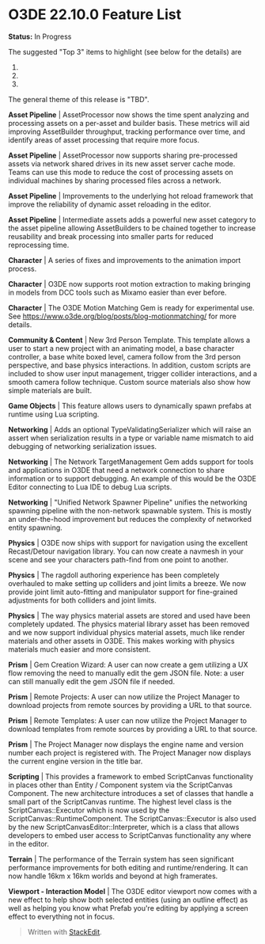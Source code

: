 # O3DE 22.10.0 Feature List
**Status:** In Progress

The suggested "Top 3" items to highlight (see below for the details) are

 1. 
 2. 
 3. 

The general theme of this release is "TBD".

**Asset Pipeline** | AssetProcessor now shows the time spent analyzing and processing assets on a per-asset and builder basis. These metrics will aid improving AssetBuilder throughput, tracking performance over time, and identify areas of asset processing that require more focus.

**Asset Pipeline** | AssetProcessor now supports sharing pre-processed assets via network shared drives in its new asset server cache mode. Teams can use this mode to reduce the cost of processing assets on individual machines by sharing processed files across a network.

**Asset Pipeline** | Improvements to the underlying hot reload framework that improve the reliability of dynamic asset reloading in the editor.

**Asset Pipeline** | Intermediate assets adds a powerful new asset category to the asset pipeline allowing AssetBuilders to be chained together to increase reusability and break processing into smaller parts for reduced reprocessing time.

**Character** | A series of fixes and improvements to the animation import process.

**Character** | O3DE now supports root motion extraction to making bringing in models from DCC tools such as Mixamo easier than ever before.

**Character** | The O3DE Motion Matching Gem is ready for experimental use. See https://www.o3de.org/blog/posts/blog-motionmatching/ for more details.

**Community & Content** | New 3rd Person Template. This template allows a user to start a new project with an animating model, a base character controller, a base white boxed level, camera follow from the 3rd person perspective, and base physics interactions. In addition, custom scripts are included to show user input management, trigger collider interactions, and a smooth camera follow technique. Custom source materials also show how simple materials are built.

**Game Objects** | This feature allows users to dynamically spawn prefabs at runtime using Lua scripting.

**Networking** | Adds an optional TypeValidatingSerializer which will raise an assert when serialization results in a type or variable name mismatch to aid debugging of networking serialization issues.

**Networking** | The Network TargetManagement Gem adds support for tools and applications in O3DE that need a network connection to share information or to support debugging. An example of this would be the O3DE Editor connecting to Lua IDE to debug Lua scripts.

**Networking** | "Unified Network Spawner Pipeline" unifies the networking spawning pipeline with the non-network spawnable system. This is mostly an under-the-hood improvement but reduces the complexity of networked entity spawning.

**Physics** | O3DE now ships with support for navigation using the excellent Recast/Detour navigation library. You can now create a navmesh in your scene and see your characters path-find from one point to another.

**Physics** | The ragdoll authoring experience has been completely overhauled to make setting up colliders and joint limits a breeze. We now provide joint limit auto-fitting and manipulator support for fine-grained adjustments for both colliders and joint limits.

**Physics** | The way physics material assets are stored and used have been completely updated. The physics material library asset has been removed and we now support individual physics material assets, much like render materials and other assets in O3DE. This makes working with physics materials much easier and more consistent.

**Prism** | Gem Creation Wizard: A user can now create a gem utilizing a UX flow removing the need to manually edit the gem JSON file. Note: a user can still manually edit the gem JSON file if needed.

**Prism** | Remote Projects: A user can now utilize the Project Manager to download projects from remote sources by providing a URL to that source.

**Prism** | Remote Templates: A user can now utilize the Project Manager to download templates from remote sources by providing a URL to that source.

**Prism** | The Project Manager now displays the engine name and version number each project is registered with. The Project Manager now displays the current engine version in the title bar.

**Scripting** | This provides a framework to embed ScriptCanvas functionality in places other than Entity / Component system via the ScriptCanvas Component. The new architecture introduces a set of classes that handle a small part of the ScriptCanvas runtime. The highest level class is the ScriptCanvas::Executor which is now used by the ScriptCanvas::RuntimeComponent. The ScriptCanvas::Executor is also used by the new ScriptCanvasEditor::Interpreter, which is a class that allows developers to embed user access to ScriptCanvas functionality any where in the editor.

**Terrain** | The performance of the Terrain system has seen significant performance improvements for both editing and runtime/rendering.  It can now handle 16km x 16km worlds and beyond at high framerates.

**Viewport - Interaction Model** | The O3DE editor viewport now comes with a new effect to help show both selected entities (using an outline effect) as well as helping you know what Prefab you're editing by applying a screen effect to everything not in focus.

> Written with [StackEdit](https://stackedit.io/).
